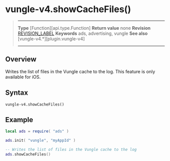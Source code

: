 # vungle-v4.showCacheFiles()

> --------------------- ------------------------------------------------------------------------------------------
> __Type__              [Function][api.type.Function]
> __Return value__      none
> __Revision__          [REVISION_LABEL](REVISION_URL)
> __Keywords__          ads, advertising, vungle
> __See also__          [vungle-v4.*][plugin.vungle-v4]
> --------------------- ------------------------------------------------------------------------------------------


## Overview

Writes the list of files in the Vungle cache to the log. This feature is only available for iOS.


## Syntax

	vungle-v4.showCacheFiles()


## Example

``````lua
local ads = require( "ads" )

ads.init( "vungle", "myAppId" )

-- Writes the list of files in the Vungle cache to the log
ads.showCacheFiles()
``````
